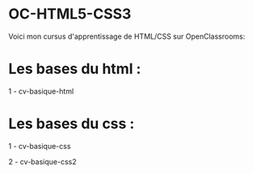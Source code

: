 # OC-HTML5-CSS3

Voici mon cursus d'apprentissage de HTML/CSS sur OpenClassrooms: 

# Les bases du html :

1 - cv-basique-html

# Les bases du css :

1 - cv-basique-css

2 - cv-basique-css2
